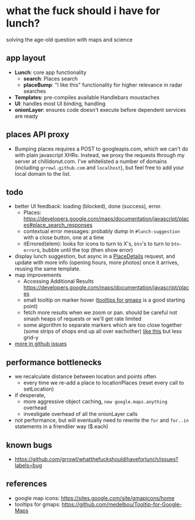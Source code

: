# what the fuck should i have for lunch?
solving the age-old question with maps and science

## app layout
- **Lunch**: core app functionality
  - **search**: Places search
  - **placeBump**: "I like this" functionality for higher relevance in radar searches
- **Templates**: pre-compiles available Handlebars moustaches
- **UI**: handles most UI binding, handling
- **onionLayer**: ensures code doesn't execute before dependent services are ready

## places API proxy
- Bumping places requires a POST to googleapis.com, which we can't do with plain javascript XHRs. Instead, we proxy the requests through my server at chillidonut.com. I've whitelisted a number of domains (including `grrowl.github.com` and `localhost`), but feel free to add your local domain to the list.

## todo
- better UI feedback: loading (blocked), done (success), error.
  - Places: <https://developers.google.com/maps/documentation/javascript/places#place_search_responses>
  - contextual error messages: probably dump in `#lunch-suggestion` with a close button, one at a time
  - itErrored(elem): looks for icons to turn to X's, `btn`'s to turn to `btn-error`s, bubble until the top (then show error)
- display lunch suggestion, but async in a [PlaceDetails](https://developers.google.com/maps/documentation/javascript/places#place_details_results) request, and update with more info (opening hours, more photos) once it arrives, reusing the same template.
- map improvements
  - Accessing Additional Results <https://developers.google.com/maps/documentation/javascript/places>
  - small tooltip on marker hover ([tooltips for gmaps](https://github.com/medelbou/Tooltip-for-Google-Maps) is a good starting point)
  - fetch more results when we zoom or pan. should be careful not smash heaps of requests or we'll get rate limited
  - some algorithm to separate markers which are too close together (some strips of shops end up all over eachother) [like this](http://www.optimit.hr/blog/-/blogs/optimizing-icon-position-with-google-maps-api) but less grid-y
- [more in github issues](https://github.com/grrowl/whatthefuckshouldihaveforlunch/issues?labels=enhancement)

## performance bottlenecks
- we recalculate distance between location and points often
  - every time we re-add a place to locationPlaces (reset every call to setLocation)
- if desperate,
  - more aggressive object caching, `new google.maps.anything` overhead
  - investigate overhead of all the onionLayer calls
- not performance, but will eventually need to rewrite the `for` and `for..in` statements in a friendlier way ($.each)

## known bugs
- <https://github.com/grrowl/whatthefuckshouldihaveforlunch/issues?labels=bug>

## references
- google map icons: <https://sites.google.com/site/gmapicons/home>
- tooltips for gmaps: <https://github.com/medelbou/Tooltip-for-Google-Maps>
